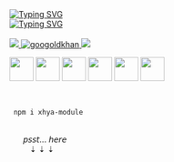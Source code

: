 <a align="center" href="https://github.com/xhyabunny">
    <img src="https://readme-typing-svg.demolab.com?font=Monospace&size=18&duration=2000&pause=400&multiline=true&width=500&height=80&lines=xhyabunny+(Fka.+bonndubz);Developer+%7C+Musician+%7C+Artist+%7C+DJ" alt="Typing SVG" />
</a>
<br>
<a align="center" href="https://github.com/xhyabunny">
    <img src="https://readme-typing-svg.demolab.com?font=Monospace&color=fff&size=13&duration=500&pause=400&multiline=true&width=500&height=80&lines=Your+local+area+bunny+coder.+🎀;I adore to create online content for you 🧪;Make sure to check all my other socials,,,+🥞" alt="Typing SVG" />
</a>
<br>
<br>
<div>
<a href="https://xhyabunny.tk">
    <img src="https://img.shields.io/badge/Website-xhyabunny.tk-lightgreen?style=flat-square">
</a>  
<a href="https://github.com/xhyabunny">
    <img src="https://komarev.com/ghpvc/?username=xhyabunny&label=Visitors&color=orange&style=flat-square" alt="googoldkhan" />
</a>

<a href="mailto:xhya@post.com">
    <img src="https://img.shields.io/badge/-Email-red?style=flat-square&logo=gmail&logoColor=white">
</a>
    </div>
    <p align="left">
  <img src='https://user-images.githubusercontent.com/106491722/186936943-12a8bb5d-9bd7-429d-9341-a9ce966c1799.png' height='42px'/>
  <img src='https://user-images.githubusercontent.com/106491722/186936946-2fb5abbb-59e2-4b9c-b53a-bf0846b6539a.png' height='42px'/>
  <img src='https://user-images.githubusercontent.com/106491722/210182101-741943f9-c945-4f06-80f2-53716f0a98c4.png' height='42px'/>
  <img src='https://user-images.githubusercontent.com/106491722/186936949-86e5784f-99cf-4c24-9125-a022a895ce92.jpg' height='42px'/>
  <img src='https://user-images.githubusercontent.com/106491722/186936953-6b6cbd7d-f942-4717-a5d7-6db6310f9ed7.png' height='42px'/>
  <img src='https://user-images.githubusercontent.com/106491722/186936955-ae528a6d-91d0-40e0-a995-dcbea8aae11f.png' height='42px'/>
  </p>
<br>

 ```diff
  npm i xhya-module
 ```
 
<br> ‎ ‎ ‎ ‎ ‎ ‎ ‎𝘱𝘴𝘴𝘵... 𝘩𝘦𝘳𝘦
<br>‎ ‎ ‎ ‎ ‎‎ ‎ ‎ ‎‎ ‎‎ ‎‎⇣ ⇣ ⇣
<br>

